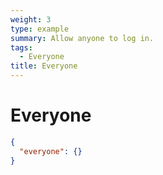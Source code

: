 ```yaml
---
weight: 3
type: example
summary: Allow anyone to log in.
tags:
  - Everyone
title: Everyone
---
```


# Everyone

```json
{
  "everyone": {}
}
```
